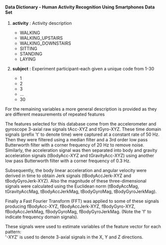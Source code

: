 
#### Data Dictionary - Human Activity Recognition Using Smartphones Data Set ####

1. **activity** : Activity description
    + WALKING
    + WALKING_UPSTAIRS
    + WALKING_DOWNSTAIRS
    + SITTING
    + STANDING
    + LAYING

2. **subject** : Experiment participant-each given a unique code from 1-30
    + 1
    + 2
    + 3
    + ...
    + 30

  For the remaining variables a more general description is provided as they are different measurements of repeated features
  
  The features selected for this database come from the accelerometer and gyroscope 3-axial raw signals tAcc-XYZ and tGyro-XYZ. These time  domain signals (prefix 't' to denote time) were captured at a constant rate of 50 Hz. Then they were filtered using a median filter     and a 3rd order low pass Butterworth filter with a corner frequency of 20 Hz to remove noise. Similarly, the acceleration signal was    then separated into body and gravity acceleration signals (tBodyAcc-XYZ and tGravityAcc-XYZ) using another low pass Butterworth         filter with a corner frequency of 0.3 Hz.
  
  Subsequently, the body linear acceleration and angular velocity were derived in time to obtain Jerk signals (tBodyAccJerk-XYZ and        tBodyGyroJerk-XYZ). Also the magnitude of these three-dimensional signals were calculated using the Euclidean norm (tBodyAccMag,        tGravityAccMag, tBodyAccJerkMag, tBodyGyroMag, tBodyGyroJerkMag).

  Finally a Fast Fourier Transform (FFT) was applied to some of these signals producing fBodyAcc-XYZ, fBodyAccJerk-XYZ, fBodyGyro-XYZ,  fBodyAccJerkMag, fBodyGyroMag, fBodyGyroJerkMag. (Note the 'f' to indicate frequency domain signals).
  
  These signals were used to estimate variables of the feature vector for each pattern:  
'-XYZ' is used to denote 3-axial signals in the X, Y and Z directions.


